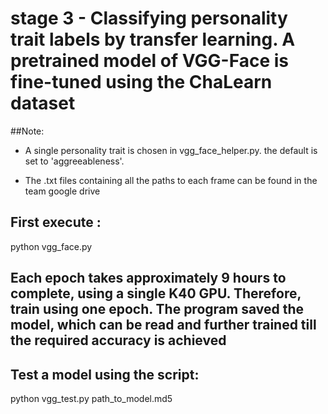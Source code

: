 # stage 3 - Classifying personality trait labels by transfer learning. A pretrained model of VGG-Face is fine-tuned using the ChaLearn dataset

##Note: 
- A single personality trait is chosen in vgg_face_helper.py. the default is set to 'aggreeableness'. 

- The .txt files containing all the paths to each frame can be found in the team google drive


## First execute :
python vgg_face.py

## Each epoch takes approximately 9 hours to complete, using a single K40 GPU. Therefore, train using one epoch. The program saved the model, which can be read and further trained till the required accuracy is achieved

## Test a model using the script:
python vgg_test.py path_to_model.md5


